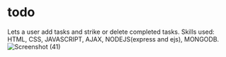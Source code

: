# todo
Lets a user add tasks and strike or delete completed tasks. 
Skills used: HTML, CSS, JAVASCRIPT, AJAX, NODEJS(express and ejs), MONGODB.
![Screenshot (41)](https://user-images.githubusercontent.com/76260217/115352543-16f20d80-a1d5-11eb-8a00-2d6105fefeee.png)
